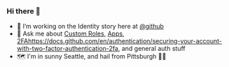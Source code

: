### Hi there 👋

- 🔭 I’m working on the Identity story here at [@github](https://github.com/github)
- 💬 Ask me about [Custom Roles](https://docs.github.com/en/enterprise-cloud@latest/organizations/managing-peoples-access-to-your-organization-with-roles/managing-custom-repository-roles-for-an-organization), [Apps](https://docs.github.com/en/developers/apps/getting-started-with-apps/about-apps), [2FA](https://docs.github.com/en/authentication/securing-your-account-with-two-factor-authentication-2fa)https://docs.github.com/en/authentication/securing-your-account-with-two-factor-authentication-2fa, and general auth stuff
- 🗺 I'm in sunny Seattle, and hail from Pittsburgh 🖤💛
